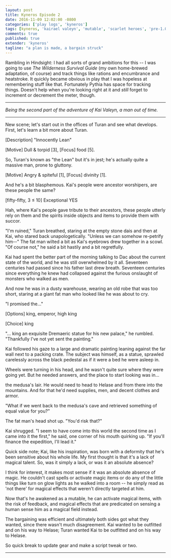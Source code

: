 ```yaml
---
layout: post
title: Kyneros Episode 2
date: 2016-11-09 12:02:00 -0800
categories: ['play logs', 'kyneros']
tags: [kyneros, 'kairael valeyn', 'mutable', 'scarlet heroes', 'pre-1.0.0']
comments: true
published: true
extender: 'kyneros'
tagline: "a plan is made, a bargain struck"
---
```


Rambling in Hindsight: I had all sorts of grand ambitions for this -- I was going to use *The Wilderness Survival Guide* (my own home-brewed adaptation, of course) and track things like rations and encumbrance and heatstroke. It quickly became obvious in play that I was hopeless at remembering stuff like that. Fortunately Pythia has space for tracking things. Doesn't help when you're looking right at it and *still* forget to increment or decrement the meter, though.

<!--more-->

***

*Being the second part of the adventure of Kai Valeyn, a man out of time.*

***

<p id="mechanic" class="aside">New scene; let's start out in the offices of Turan and see what develops. First, let's learn a bit more about Turan.</p>

<p id="mechanic" class="result">[Description] "Innocently Lean"</p>

<p id="mechanic" class="result">[Motive] Dull &amp; torpid [3], [Focus] food [5].</p>

<p id="mechanic" class="aside">So, Turan's known as "the Lean" but it's in jest; he's actually quite a massive man, prone to gluttony.</p>

<p id="mechanic" class="result">[Motive] Angry &amp; spiteful [1], [Focus] divinity [1].</p>

<p id="mechanic" class="query">And he's a bit blasphemous. Kai's people were ancestor worshipers, are these people the same?</p>

<p id="mechanic" class="oracle">[fifty-fifty, 3 &le; 10] Exceptional YES</p>

<p id="mechanic" class="aside">Hah, where Kai's people gave tribute to their ancestors, these people utterly rely on them and the spirits inside objects and items to provide them with succor.</p>

<p id="fiction">"I'm ruined," Turan breathed, staring at the empty stone dais and then at Kai, who stared back unapologetically. "Unless we can somehow re-petrify him--" The fat man wilted a bit as Kai's eyebrows drew together in a scowl. "Of course not," he said a bit hastily and a bit regretfully.</p>

<p id="fiction">Kai had spent the better part of the morning talking to Dac about the current state of the world, and he was still overwhelmed by it all. Seventeen centuries had passed since his father last drew breath. Seventeen centuries since everything he knew had collapsed against the furious onslaught of monsters who walked as men.</p>

<p id="fiction">And now he was in a dusty warehouse, wearing an old robe that was too short, staring at a giant fat man who looked like he was about to cry.</p>

<p id="fiction">"I promised the..."</p>

<p id="mechanic" class="query">[Options] king, emperor, high king</p>

<p id="mechanic" class="result">[Choice] king</p>

<p id="fiction">"... king an exquisite Dremaeric statue for his new palace," he rumbled. "Thankfully I've not yet sent the painting."</p>

<p id="fiction">Kai followed his gaze to a large and dramatic painting leaning against the far wall next to a packing crate. The subject was himself, as a statue, sprawled carelessly across the black pedestal as if it were a bed he were asleep in.</p>

<p id="fiction">Wheels were turning in his head, and he wasn't quite sure where they were going yet. But he needed answers, and the place to start looking was in...</p>

<p id="fiction">the medusa's lair. He would need to head to Helase and from there into the mountains. And for that he'd need supplies, men, and decent clothes and armor.</p>

<p id="fiction">"What if we went back to the medusa's cave and retrieved something of equal value for you?"</p>

<p id="fiction">The fat man's head shot up. "You'd risk that?"</p>

<p id="fiction">Kai shrugged. "I seem to have come into this world the second time as I came into it the first," he said, one corner of his mouth quirking up. "If you'll finance the expedition, I'll lead it."</p>

<p id="mechanic" class="aside">Quick side note; Kai, like his inspiration, was born with a deformity that he's been sensitive about his whole life. My first thought is that it's a lack of magical talent. So, was it simply a lack, or was it an absolute absence?</p>

<p id="mechanic" class="aside">I think for interest, it makes most sense if it was an absolute absence of magic. He couldn't cast spells or activate magic items or do any of the little things like turn on glow lights as he walked into a room -- he simply read as 'not there' for magical effects that weren't directly targeted at him.</p>

<p id="mechanic" class="aside">Now that's he awakened as a mutable, he can activate magical items, with the risk of feedback, and magical effects that are predicated on sensing a human sense him as a magical field instead.</p>

<p id="mechanic" class="aside">The bargaining was efficient and ultimately both sides got what they wanted, since there wasn't much disagreement. Kai wanted to be outfitted and on his way to Helase; Turan wanted Kai to be outfitted and on his way to Helase.</p>

<p id="mechanic" class="aside">So quick break to update gear and make a script tweak or two.</p>


***
